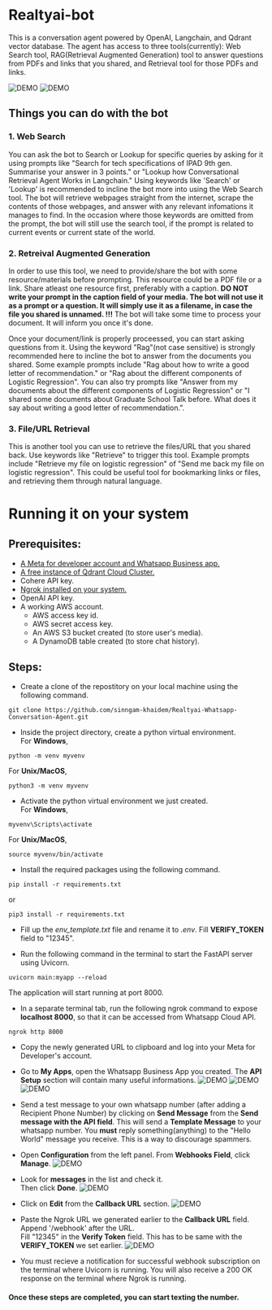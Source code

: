 # Realtyai-bot
This is a conversation agent powered by OpenAI, Langchain, and Qdrant vector database.
The agent has access to three tools(currently): Web Search tool, RAG(Retrieval Augmented Generation) tool to answer questions from PDFs and links that you shared, and  Retrieval tool for those PDFs and links.

![DEMO](Resources/diagrams/realtyai-bot.PNG)
![DEMO](Resources/diagrams/chatbot_architecture.png)

## Things you can do with the bot
### 1. Web Search 
You can ask the bot to Search or Lookup for specific queries by asking for it using prompts like "Search for tech specifications of IPAD 9th gen. Summarise your answer in 3 points." or "Lookup how Conversational Retrieval Agent Works in Langchain." Using keywords like 'Search' or 'Lookup' is recommended to incline the bot more into using the Web Search tool. The bot will retrieve webpages straight from the internet, scrape the contents of those webpages, and answer with any relevant infomations it manages to find. In the occasion where those keywords are omitted from the prompt, the bot will still use the search tool, if the prompt is related to current events or current state of the world.

### 2. Retreival Augmented Generation
In order to use this tool, we need to provide/share the bot with some resource/materials before prompting. This resource could be a PDF file or a link. Share atleast one resource first, preferably with a caption. **DO NOT write your prompt in the caption field of your media. The bot will not use it as a prompt or a question. It will simply use it as a filename, in case the file you shared is unnamed. !!!** The bot will take some time to process your document. It will inform you once it's done.

Once your document/link is properly proceessed, you can start asking questions from it. Using the keyword "Rag"(not case sensitive) is strongly recommended here to incline the bot to answer from the documents you shared. Some example prompts include "Rag about how to write a good letter of recommendation." or "Rag about the different components of Logistic Regression". You can also try prompts like "Answer from my documents about the different components of Logistic Regression" or "I shared some documents about Graduate School Talk before. What does it say about writing a good letter of recommendation.". 

### 3. File/URL Retrieval
This is another tool you can use to retrieve the files/URL that you shared back. Use keywords like "Retrieve" to trigger this tool. Example prompts include "Retrieve my file on logistic regression" of "Send me back my file on logistic regression". This could be useful tool for bookmarking links or files, and retrieving them through natural language.

# Running it on your system
## Prerequisites:
* [A Meta for developer account and Whatsapp Business app.](https://developers.facebook.com/docs/whatsapp/cloud-api/get-started)
* [A free instance of Qdrant Cloud Cluster.](https://qdrant.tech/documentation/cloud/quickstart-cloud/)
* Cohere API key.
* [⁠Ngrok installed on your system.](https://ngrok.com/docs/getting-started/)
* OpenAI API key.
* ⁠A working AWS account.
    - AWS access key id.
    - AWS secret access key.
    - An AWS S3 bucket created (to store user's media).
    - A DynamoDB table created (to store chat history).

## Steps:
* Create a clone of the repostitory on your local machine using the following command.
```
git clone https://github.com/sinngam-khaidem/Realtyai-Whatsapp-Conversation-Agent.git
```
* Inside the project directory, create a python virtual environment.<br>
For **Windows**,
```
python -m venv myvenv
```
For **Unix/MacOS**,
```
python3 -m venv myvenv
```
* Activate the python virtual environment we just created.<br>
For **Windows**,
```
myvenv\Scripts\activate
```
For **Unix/MacOS**,
```
source myvenv/bin/activate
```
* Install the required packages using the following command.
```
pip install -r requirements.txt
```
or
```
pip3 install -r requirements.txt
```
* Fill up the *env_template.txt* file and rename it to *.env*. Fill **VERIFY_TOKEN** field to "12345".

* Run the following command in the terminal to start the FastAPI server using Uvicorn.
```
uvicorn main:myapp --reload
```
The application will start running at port 8000.

* In a separate terminal tab, run the following ngrok command to expose **localhost 8000**, so that it can be accessed from Whatsapp Cloud API.
```
ngrok http 8000
```

* Copy the newly generated URL to clipboard and log into your Meta for Developer's account.

* Go to **My Apps**, open the Whatsapp Business App you created. The **API Setup** section will contain many useful informations.
![DEMO](Resources/steps/meta-7-1.png)
![DEMO](Resources/steps/meta-7-2.png)
![DEMO](Resources/steps/meta-7-3.png)

* Send a test message to your own whatsapp number (after adding a Recipient Phone Number) by clicking on **Send Message** from the **Send message with the API field**. This will send a **Template Message** to your whatsapp number. You **must** reply something(anything) to the "Hello World" message you receive. This is a way to discourage spammers.

* Open **Configuration** from the left panel. From **Webhooks Field**, click **Manage**.
![DEMO](Resources/steps/meta-8.png)

* Look for **messages** in the list and check it.<br>
Then click **Done**.
![DEMO](Resources/steps/meta-9.png)

* Click on **Edit** from the **Callback URL** section.
![DEMO](Resources/steps/meta-10.png)

* Paste the Ngrok URL we generated earlier to the **Callback URL** field. Append '/webhook' after the URL.<br>
Fill "12345" in the **Verify Token** field. This has to be same with the **VERIFY_TOKEN** we set earlier.
![DEMO](Resources/steps/meta-11.png)

* You must recieve a notification for successful webhook subscription on the terminal where Uvicorn is running. You will also receive a 200 OK response on the terminal where Ngrok is running.

#### Once these steps are completed, you can start texting the number.

